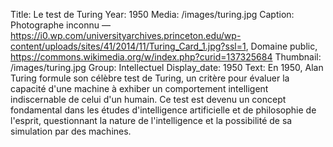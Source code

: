 Title: Le test de Turing
Year: 1950
Media: /images/turing.jpg
Caption: Photographe inconnu — https://i0.wp.com/universityarchives.princeton.edu/wp-content/uploads/sites/41/2014/11/Turing_Card_1.jpg?ssl=1, Domaine public, https://commons.wikimedia.org/w/index.php?curid=137325684
Thumbnail: /images/turing.jpg
Group: Intellectuel
Display_date: 1950
Text: En 1950, Alan Turing formule son célèbre test de Turing, un critère pour évaluer la capacité d'une machine à exhiber un comportement intelligent indiscernable de celui d'un humain. Ce test est devenu un concept fondamental dans les études d'intelligence artificielle et de philosophie de l'esprit, questionnant la nature de l'intelligence et la possibilité de sa simulation par des machines.